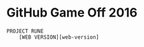 # GitHub Game Off 2016
	PROJECT RUNE
		[WEB VERSION][web-version]
<!-- links -->
[web-version]: 		https://rawgit.com/runewather/game-off-2016/master/_Web/Game.html

